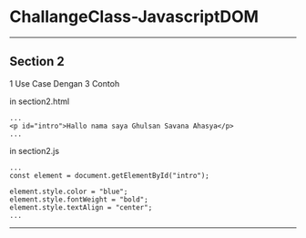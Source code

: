 # ChallangeClass-JavascriptDOM

---

## Section 2 
1 Use Case Dengan 3 Contoh

in section2.html
```
...
<p id="intro">Hallo nama saya Ghulsan Savana Ahasya</p>
...
```

in section2.js
```
...
const element = document.getElementById("intro");

element.style.color = "blue";
element.style.fontWeight = "bold";
element.style.textAlign = "center";
...
```
---

